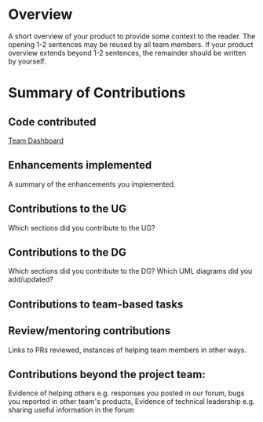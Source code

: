 # Overview

A short overview of your product to provide some context to the reader. The opening 1-2 sentences may be reused by all
team members. If your product overview extends beyond 1-2 sentences, the remainder should be written by yourself.

# Summary of Contributions
## Code contributed

[Team Dashboard](https://nus-cs2113-ay2425s2.github.io/tp-dashboard/#/widget/?search=&sort=groupTitle&sortWithin=title&timeframe=commit&mergegroup=&groupSelect=groupByRepos&breakdown=true&checkedFileTypes=docs~functional-code~test-code~other&since=2025-02-21&chartGroupIndex=40&chartIndex=2)

## Enhancements implemented

A summary of the enhancements you implemented.

## Contributions to the UG

Which sections did you contribute to the UG?

## Contributions to the DG

Which sections did you contribute to the DG? Which UML diagrams did you add/updated?

## Contributions to team-based tasks

## Review/mentoring contributions
Links to PRs reviewed, instances of helping team members in other ways.

## Contributions beyond the project team:
Evidence of helping others e.g. responses you posted in our forum, bugs you reported in other team's products,
Evidence of technical leadership e.g. sharing useful information in the forum